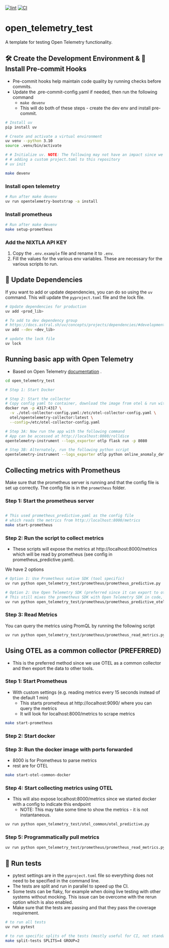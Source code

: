 [![lint](https://github.com/ngupta23/open_telemetry_test/actions/workflows/lint.yaml/badge.svg)](https://github.com/ngupta23/open_telemetry_test/actions/workflows/lint.yaml)
[![CI](https://github.com/ngupta23/open_telemetry_test/actions/workflows/ci.yaml/badge.svg)](https://github.com/ngupta23/open_telemetry_test/actions/workflows/ci.yaml)

# open_telemetry_test
A template for testing Open Telemetry functionality.

## 🛠️ Create the Development Environment & 🔧 Install Pre-commit Hooks

* Pre-commit hooks help maintain code quality by running checks before commits.
* Update the .pre-commit-config.yaml if needed, then run the following command
  * `make devenv`
  * This will do both of these steps - create the dev env and install pre-commit.

```bash
# Install uv
pip install uv

# Create and activate a virtual environment
uv venv --python 3.10
source .venv/bin/activate

# # Initialize uv. NOTE: The following may not have an impact since we are already
# # adding a custom project.toml to this repository
# uv init

make devenv
```

### Install open telemetry

```bash
# Run after make devenv
uv run opentelemetry-bootstrap -a install
```

### Install prometheus

```bash
# Run after make devenv
make setup-prometheus
```

### Add the NIXTLA API KEY

1. Copy the `.env.example` file and rename it to `.env`.
2. Fill the values for the various env variables. These are necessary for the various scripts to run.


## 🔄 Update Dependencies

If you want to add or update dependencies, you can do so using the `uv` command. This will update the `pyproject.toml` file and the lock file.

```bash
# Update dependencies for production
uv add <prod_lib>

# To add to dev dependency group
# https://docs.astral.sh/uv/concepts/projects/dependencies/#development-dependencies
uv add --dev <dev_lib>

# update the lock file
uv lock
```

## Running basic app with Open Telemetry

* Based on Open Telemetry [documentation](https://opentelemetry.io/docs/languages/python/getting-started/) .

```bash
cd open_telemetry_test

# Step 1: Start Docker

# Step 2: Start the collector
# Copy config yaml to container, download the image from otel & run with the config.
docker run -p 4317:4317 \
  -v ./otel-collector-config.yaml:/etc/otel-collector-config.yaml \
  otel/opentelemetry-collector:latest \
  --config=/etc/otel-collector-config.yaml

# Step 3A: Now run the app with the following command
# App can be accessed at http://localhost:8080/rolldice
opentelemetry-instrument --logs_exporter otlp flask run -p 8080

# Step 3B: Alternately, run the following python script
opentelemetry-instrument --logs_exporter otlp python online_anomaly_detection.py
```

## Collecting metrics with Prometheus

Make sure that the prometheus server is running and that the config file is set up correctly. The config file is in the `prometheus` folder.

### Step 1: Start the prometheus server

```bash

# This used prometheus_predictive.yaml as the config file
# which reads the metrics from http://localhost:8000/metrics
make start-prometheus
```

### Step 2: Run the script to collect metrics

* These scripts will expose the metrics at http://localhost:8000/metrics which will be read by prometheus (see config in prometheus_predictive.yaml).

We have 2 options

```bash
# Option 1: Use Prometheus native SDK (tool specific)
uv run python open_telemetry_test/prometheus/prometheus_predictive.py

# Option 2: Use Open Telemetry SDK (preferred since it can export to other tools as well)
# This still mixes the prometheus SDK with Open Telemetry SDK in code, hence it is not the best option.
uv run python open_telemetry_test/prometheus/prometheus_predictive_otel.py
```

### Step 3: Read Metrics

You can query the metrics using PromQL by running the following script

```bash
uv run python open_telemetry_test/prometheus/prometheus_read_metrics.py
```


## Using OTEL as a common collector (PREFERRED)

* This is the preferred method since we use OTEL as a common collector and then export the data to other tools.


### Step 1: Start Prometheus

* With custom settings (e.g. reading metrics every 15 seconds instead of the default 1 min)
  - This starts prometheus at http://localhost:9090/ where you can query the metrics
  - It will look for localhost:8000/metrics to scrape metrics

```bash
make start-prometheus
```

### Step 2: Start docker


### Step 3: Run the docker image with ports forwarded
  * 8000 is for Prometheus to parse metrics
  * rest are for OTEL

```bash
make start-otel-common-docker
```

### Step 4: Start collecting metrics using OTEL

* This will also expose localhost:8000/metrics since we started docker with a config to indicate this endpoint
  - NOTE: This may take some time to show the metrics - it is not instantaneous.

```bash
uv run python open_telemetry_test/otel_common/otel_predictive.py
```

### Step 5: Programmatically pull metrics

```bash
uv run python open_telemetry_test/prometheus/prometheus_read_metrics.py --metric_prefix=otel_
```


## 🏃 Run tests

* pytest settings are in the `pyproject.toml` file so everything does not need to be specified in the command line.
* The tests are split and run in parallel to speed up the CI.
* Some tests can be flaky, for example when doing live testing with other systems without mocking. This issue can be overcome with the rerun option which is also enabled.
* Make sure that the tests are passing and that they pass the coverage requirement.

```bash
# to run all tests
uv run pytest

# to run specific splits of the tests (mostly useful for CI, not standalone).
make split-tests SPLITS=4 GROUP=2
```